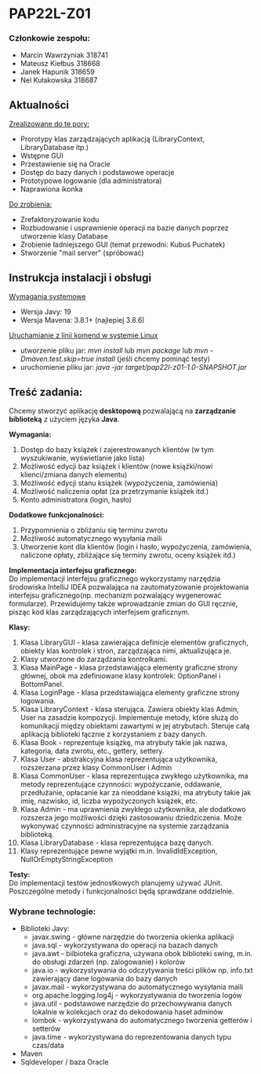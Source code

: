 # PAP22L-Z01

### Członkowie zespołu:
- Marcin Wawrzyniak 318741
- Mateusz Kiełbus 318668
- Janek Hapunik 318659
- Nel Kułakowska 318687

## Aktualności
<ins>Zrealizowane do te pory:</ins>
- Prorotypy klas zarządzających aplikacją (LibraryContext, LibraryDatabase itp.)
- Wstępne GUI
- Przestawienie się na Oracle
- Dostęp do bazy danych i podstawowe operacje
- Prototypowe logowanie (dla administratora)
- Naprawiona ikonka

<ins>Do zrobienia:</ins>
- Zrefaktoryzowanie kodu
- Rozbudowanie i usprawnienie operacji na bazie danych poprzez utworzenie klasy Database
- Zrobienie ładniejszego GUI (temat przewodni: Kubuś Puchatek)
- Stworzenie "mail server" (spróbować)


## Instrukcja instalacji i obsługi
<ins>Wymagania systemowe</ins>
- Wersja Javy: 19
- Wersja Mavena: 3.8.1+ (najlepiej 3.8.6) 

<ins>Uruchamianie z linii komend w systemie Linux</ins>
- utworzenie pliku jar: *mvn install* lub *mvn package* lub *mvn -Dmaven.test.skip=true install* (jeśli chcemy pominąć testy)
- uruchomienie pliku jar: *java -jar target/pap22l-z01-1.0-SNAPSHOT.jar*

## Treść zadania:
Chcemy stworzyć aplikację **desktopową** pozwalającą na **zarządzanie biblioteką** z użyciem języka **Java**.
  

**Wymagania:**
1. Dostęp do bazy książek i zajerestrowanych klientów (w tym wyszukiwanie, wyświetlanie jako lista)
2. Możliwość edycji baz książek i klientów (nowe książki/nowi klienci/zmiana danych elementu)
3. Możliwość edycji stanu książek (wypożyczenia, zamówienia)
4. Możliwość naliczenia opłat (za przetrzymanie książek itd.)
5. Konto administratora (login, hasło)

**Dodatkowe funkcjonalności:**
1. Przypomnienia o zbliżaniu się terminu zwrotu
2. Możliwość automatycznego wysyłania maili
3. Utworzenie kont dla klientów (login i hasło, wypożyczenia, zamówienia, naliczone opłaty, zbliżające się terminy zwrotu, oceny książek itd.)

**Implementacja interfejsu graficznego:**  
Do implementacji interfejsu graficznego wykorzystamy narzędzia środowiska IntelliJ IDEA pozwalająca na zautomatyzowanie projektowania interfejsu graficznego(np. mechanizm pozwalający wygenerować formularze).
Przewidujemy także wprowadzanie zmian do GUI ręcznie, pisząc kod klas zarządzających interfejsem graficznym. 

**Klasy:**
1. Klasa LibraryGUI - klasa zawierająca definicje elementów graficznych, obiekty klas kontrolek i stron, zarządzająca nimi, aktualizująca je.
2. Klasy utworzone do zarządzania kontrolkami.
3. Klasa MainPage - klasa przedstawiająca elementy graficzne strony głównej, obok ma zdefiniowane klasy kontrolek: OptionPanel i BottomPanel.
4. Klasa LoginPage - klasa przedstawiająca elementy graficzne strony logowania.
4. Klasa LibraryContext - klasa sterująca. Zawiera obiekty klas Admin, User na zasadzie kompozycji. Implementuje metody, które służą do komunikacji między obiektami zawartymi w jej atrybutach. Steruje całą aplikacją biblioteki łącznie z korzystaniem z bazy danych. 
5. Klasa Book - reprezentuje książkę, ma atrybuty takie jak nazwa, kategoria, data zwrotu, etc., gettery, settery.
6. Klasa User - abstrakcyjna klasa reprezentująca użytkownika, rozszerzana przez klasy CommonUser i Admin
7. Klasa CommonUser - klasa reprezentująca zwykłego użytkownika, ma metody reprezentujące czynności: wypożyczanie, oddawanie, przedłużanie, opłacanie kar za nieoddane książki, ma atrybuty takie jak imię, nazwisko, id, liczba wypożyczonych książek, etc.
8. Klasa Admin - ma uprawnienia zwykłego użytkownika, ale dodatkowo rozszerza jego możliwości dzięki zastosowaniu dziedziczenia. Może wykonywać czynności administracyjne na systemie zarządzania biblioteką.
9. Klasa LibraryDatabase - klasa reprezentująca bazę danych.
10. Klasy reprezentujące pewne wyjątki m.in. InvalidIdException, NullOrEmptyStringException

**Testy:**  
Do implementacji testów jednostkowych planujemy używać JUnit. Poszczególne metody i funkcjonalności będą sprawdzane oddzielnie.

### Wybrane technologie:
- Biblioteki Javy:
    - javax.swing - główne narzędzie do tworzenia okienka aplikacji
    - java.sql - wykorzystywana do operacji na bazach danych
    - java.awt - bilbioteka graficzna, używana obok biblioteki swing, m.in. do obsługi zdarzeń (np. zalogowanie) i kolorów 
    - java.io - wykorzystywania do odczytywania treści plików np. info.txt zawierający dane logowania do bazy danych
    - javax.mail - wykorzystywana do automatycznego wysyłania maili 
    - org.apache.logging.log4j - wykorzystywania do tworzenia logów
    - java.util - podstawowe narzędzie do przechowywania danych lokalnie w kolekcjach oraz do dekodowania haseł adminów
    - lombok - wykorzystywana do automatycznego tworzenia getterów i setterów
    - java.time - wykorzystywana do reprezentowania danych typu czas/data
- Maven
- Sqldeveloper / baza Oracle
